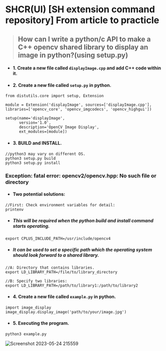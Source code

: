 # SHCR(UI) [SH extension command repository] From article to practicle

> ## How can I write a python/c API to make a C++ opencv shared library to display an image in python?(using setup.py)  
* #### 1. Create a new file called `displayImage.cpp` and add C++ code within it.
* #### 2. Create a new file called `setup.py` in python.
```
from distutils.core import setup, Extension

module = Extension('displayImage', sources=['displayImage.cpp'], libraries=['opencv_core', 'opencv_imgcodecs', 'opencv_highgui'])

setup(name='displayImage',
      version='1.0',
      description='OpenCV Image Display',
      ext_modules=[module])
```
* #### 3. BUILD and INSTALL.
```
//python3 may vary on different OS.
python3 setup.py build
python3 setup.py install
```
### Exception:  fatal error: opencv2/opencv.hpp: No such file or directory
* #### Two potential solutions:
```
//First: Check environment variables for detail: 
printenv
```
* ##### This will be required when the python build and install command starts operating. 
```
export CPLUS_INCLUDE_PATH=/usr/include/opencv4
```
* ##### It can be used to set a specific path which the operating system should look forward to a shared library.
```
//A: Directory that contains libraries.
export LD_LIBRARY_PATH=/file/to/library_directory

//B: Specify two libraries:
export LD_LIBRARY_PATH=/path/to/library1:/path/to/library2
```
* #### 4. Create a new file called `example.py` in python.
```
import image_display
image_display.display_image('path/to/your/image.jpg')
```
* #### 5. Executing the program.
```
python3 example.py
```
![Screenshot 2023-05-24 215559](https://github.com/WeiberNoname/SHCR/assets/129390032/7b719512-3556-4226-a651-b9b3ec0474b1)

